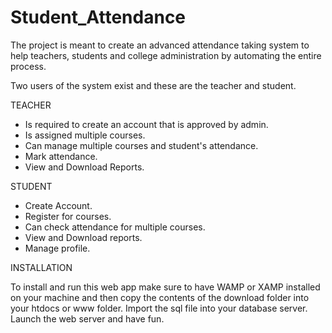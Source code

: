 # Student_Attendance

The project is meant to create an advanced attendance taking system to help teachers, 
students and college administration by automating the entire process.

Two users of the system exist and these are the teacher and student.

TEACHER 
  - Is required to create an account that is approved by admin.
  - Is assigned multiple courses.
  - Can manage multiple courses and student's attendance.
  - Mark attendance.
  - View and Download Reports.
  
STUDENT

  - Create Account.
  - Register for courses.
  - Can check attendance for multiple courses.
  - View and Download reports.
  - Manage profile.

INSTALLATION

To install and run this web app make sure to have WAMP or XAMP installed on your machine and then copy
the contents of the download folder into your htdocs or www folder. Import the sql file into your database
server. Launch the web server and have fun.
